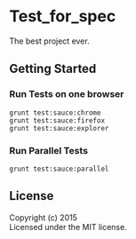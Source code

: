 # Test_for_spec

The best project ever.

## Getting Started

### Run Tests on one browser

```
grunt test:sauce:chrome
grunt test:sauce:firefox
grunt test:sauce:explorer
```

### Run Parallel Tests

```
grunt test:sauce:parallel

```


## License
Copyright (c) 2015   
Licensed under the MIT license.

